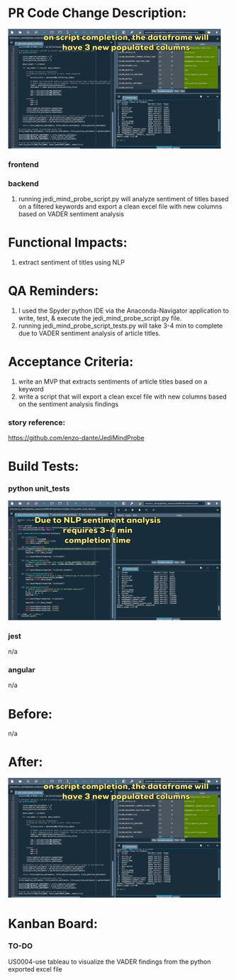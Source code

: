 # PR Code Change Description:
![appRunAfter](resources/jedi_mind_probe_script.gif)

### frontend

### backend
1. running jedi_mind_probe_script.py will analyze sentiment of titles based on a filtered keywords and export a clean excel file with new columns based on VADER sentiment analysis

# Functional Impacts:
1. extract sentiment of titles using NLP

# QA Reminders:
1. I used the Spyder python IDE via the Anaconda-Navigator application to write, test, & execute the jedi_mind_probe_script.py file.
2. running jedi_mind_probe_script_tests.py will take 3-4 min to complete due to VADER sentiment analysis of article titles.

# Acceptance Criteria:
1. write an MVP that extracts sentiments of article titles based on a keyword 
2. write a script that will export a clean excel file with new columns based on the sentiment analysis findings

### story reference:
https://github.com/enzo-dante/JediMindProbe

# Build Tests:

### python unit_tests
![testRun](resources/jedi_mind_probe_tests.gif)
### jest
n/a

### angular
n/a

# Before:
n/a

# After:
![appRunAfter](resources/jedi_mind_probe_script.gif)

# Kanban Board: 

### TO-DO

US0004-use tableau to visualize the VADER findings from the python exported excel file